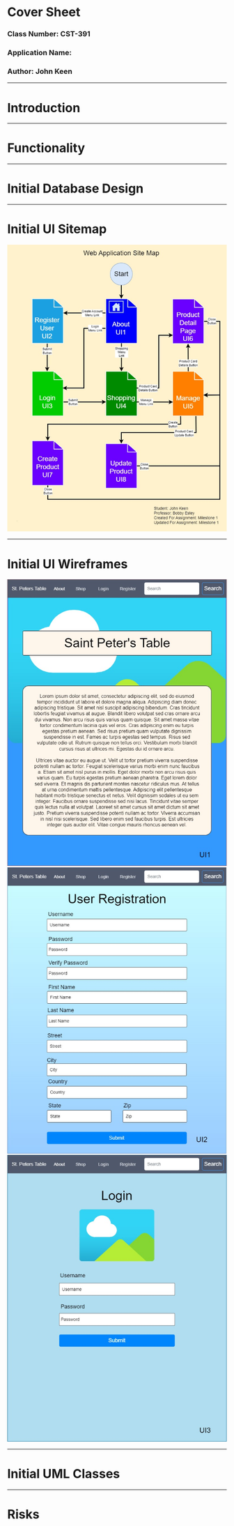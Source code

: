 # Cover Sheet

### Class Number: CST-391
### Application Name: 
### Author: John Keen

---

# Introduction


---
# Functionality

---
# Initial Database Design

---
# Initial UI Sitemap

![SiteMap](./Diagrams/SiteMap.jpg)

---
# Initial UI Wireframes
![UI1-About](./Diagrams/UI1-About.jpg)
![UI2-Registration](./Diagrams/UI2-Registration.jpg)
![UI3-Login](./Diagrams/UI3-Login.jpg)

---
# Initial UML Classes

---
# Risks

